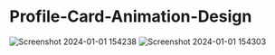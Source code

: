 # Profile-Card-Animation-Design
![Screenshot 2024-01-01 154238](https://github.com/bhupendar099/Profile-Card-Animation-Design/assets/128367040/ec68ea43-2408-43c7-8a74-df8054089e40)
![Screenshot 2024-01-01 154303](https://github.com/bhupendar099/Profile-Card-Animation-Design/assets/128367040/23048f38-b8fe-4dd7-83e9-53311ffe6ae2)
